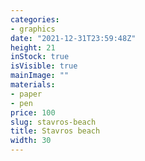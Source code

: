 ```yaml
---
categories:
- graphics
date: "2021-12-31T23:59:48Z"
height: 21
inStock: true
isVisible: true
mainImage: ""
materials:
- paper
- pen
price: 100
slug: stavros-beach
title: Stavros beach
width: 30
---
```


